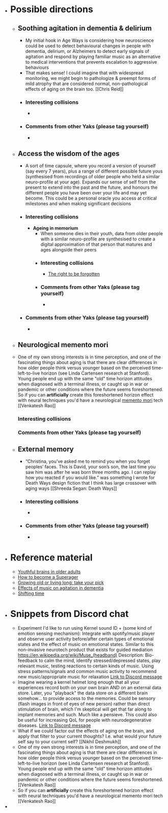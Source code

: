 - # Possible directions
    - ## Soothing agitation in dementia & delirium
        - My initial hook in Age Ways is considering how neuroscience could be used to detect behavioural changes in people with dementia, delirium, or Alzheimers to detect early signals of agitation and respond by playing familiar music as an alternative to medical interventions that prevents escalation to aggressive behaviours
        - That makes sense! I could imagine that with widespread monitoring, we might begin to pathologize & preempt forms of mild atrophy that are considered normal, non-pathological effects of aging on the brain too. [[Chris Reid]]
        - ### Interesting collisions
            - 
        - ### Comments from other Yaks (please tag yourself)
            - 
    - ## Access the wisdom of the ages
        - A sort of time capsule, where you record a version of yourself (say every 7 years), plus a range of different possible future yous (synthesised from recordings of older people who held a similar neuro-profile at your age). Expands our sense of self from the present to extend into the past and the future, and honours the different people you have been over your life and may yet become. This could be a personal oracle you access at critical milestones and when making significant decisions
        - ### Interesting collisions
            - **Ageing in memorium**
                - When someone dies in their youth, data from older people with a similar neuro-profile are synthesised to create a digital approximation of that person that matures and ages alongside their peers
                - ### Interesting collisions
                    - [The right to be forgotten](https://en.wikipedia.org/wiki/Right_to_be_forgotten)
                - ### Comments from other Yaks (please tag yourself)
                    - 
        - ### Comments from other Yaks (please tag yourself)
            - 
    - ## Neurological memento mori
    - One of my own strong interests is in time perception, and one of the fascinating things about aging is that there are clear differences in how older people think versus younger based on the perceived time-left-to-live horizon (see Linda Cartensen research at Stanford). Young people end up with the same "old" time horizon attitudes when diagnosed with a terminal illness, or caught up in war or pandemic or other conditions where the future seems foreshortened. So if you can __artificially__ create this foreshortened horizon effect with neural techniques you'd have a neurological [memento mori](https://en.wikipedia.org/wiki/Memento_mori) tech [[Venkatesh Rao]]
        ### Interesting collisions
            
        ### Comments from other Yaks (please tag yourself)
            
    - ## External memory
        - “Christina, you’ve asked me to remind you when you forget peoples’ faces. This is David, your son’s son, the last time you saw him was after he was born three months ago. I can replay how you reacted if you would like.” was something I wrote for Death Ways design fiction that I think has large crossover with aging ways [[Shreeda Segan: Death Ways]]
        - ### Interesting collisions
            - 
        - ### Comments from other Yaks (please tag yourself)
            - 
- # Reference material
    - [Youthful brains in older adults](https://www.jneurosci.org/content/36/37/9659)
    - [How to become a Superager](https://www.nytimes.com/2016/12/31/opinion/sunday/how-to-become-a-superager.html)
    - [Growing old or living long: take your pick](https://issues.org/carstensen/)
    - [Effects of music on agitation in dementia](https://www.ncbi.nlm.nih.gov/pmc/articles/PMC5432607/)
    - [Shifting time](https://www.npr.org/programs/ted-radio-hour/414972943/shifting-time)
- # Snippets from Discord chat
    - Experiment I'd like to run using Kernel sound ID + (some kind of emotion sensing mechanism): Integrate with spotify/music player and observe user activity before/after certain types of emotional states and the effect of music on emotional states.
Similar to this non-invasive neurotech product that exists for guided mediation https://en.wikipedia.org/wiki/Muse_(headband)
Description: Bio-feedback to calm the mind, identify stressed/depressed states, play relevant music, testing reactions to certain kinds of music. Using stress patterns/signals and common music activity to recommend new music/appropriate music for relaxation [Link to Discord message](https://discord.com/channels/692111190851059762/712459471787393054/714529269220507668)
    - Imagine wearing a kernel helmet long enough that all your experiences record both on your own brain AND on an external data store. Later, you "playback" the data store on a different brain somehow... to provide access to the memories. Could be sensory (flash images in front of eyes of new person) rather than direct stimulation of brain, which I'm skeptical will get that far along to implant memories and such. 
Much like a pensieve. This could also be useful for increasing QoL for people with neurodegenerative diseases. [Link to Discord message](https://discord.com/channels/692111190851059762/712459471787393054/714921650872647753)
    - What if we could factor out the effects of aging on the brain, and apply that filter to your current  thoughts? I.e. what would your future self say to your current self? [[Nikhil Deshmukh]]
    - One of my own strong interests is in time perception, and one of the fascinating things about aging is that there are clear differences in how older people think versus younger based on the perceived time-left-to-live horizon (see Linda Cartensen research at Stanford). Young people end up with the same "old" time horizon attitudes when diagnosed with a terminal illness, or caught up in war or pandemic or other conditions where the future seems foreshortened. [[Venkatesh Rao]]
    - So if you can __artificially__ create this foreshortened horizon effect with neural techniques you'd have a neurological memento mori tech [[Venkatesh Rao]]
- 
